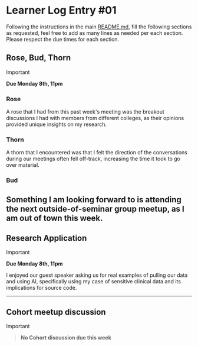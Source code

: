 # Learner Log Entry #01

Following the instructions in the main [README.md](README.md/#entries-instructions), fill the following sections as requested, feel free to add as many lines as needed per each section. Please respect the due times for each section.

## Rose, Bud, Thorn

> [!IMPORTANT]
> **Due Monday 8th, 11pm**

### Rose

A rose that I had from this past week's meeting was the breakout discussions I had with members from different colleges, as their opinions provided unique insights on my research.

### Thorn

A thorn that I encountered was that I felt the direction of the conversations during our meetings often fell off-track, increasing the time it took to go over material.

### Bud

Something I am looking forward to is attending the next outside-of-seminar group meetup, as I am out of town this week.
---

## Research Application

> [!IMPORTANT]
> **Due Monday 8th, 11pm**

I enjoyed our guest speaker asking us for real examples of pulling our data and using AI, specifically using my case of sensitive clinical data and its implications for source code.

---

## Cohort meetup discussion

> [!IMPORTANT]

> **No Cohort discussion due this week**
